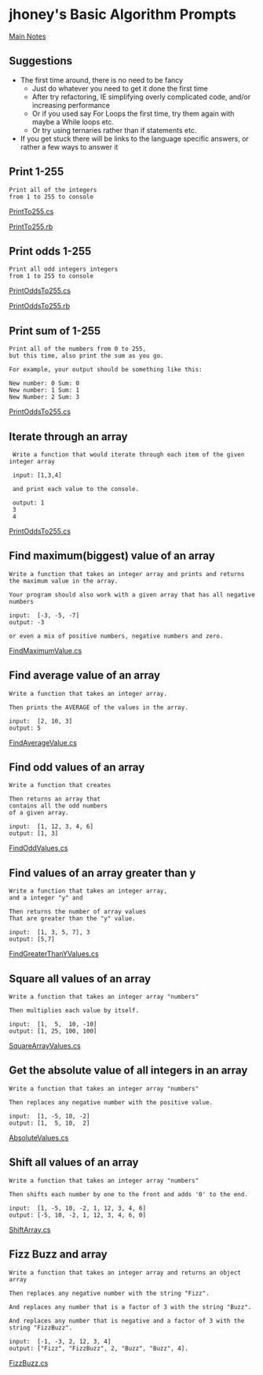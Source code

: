 # jhoney's Basic Algorithm Prompts #
[Main Notes](./README.md#quick-links)

## Suggestions ##
- The first time around, there is no need to be fancy
    - Just do whatever you need to get it done the first time
    - After try refactoring, IE simplifying overly complicated code, and/or increasing performance
    - Or if you used say For Loops the first time, try them again with maybe a While loops etc.
    - Or try using ternaries rather than if statements etc.
- If you get stuck there will be links to the language specific answers, or rather a few ways to answer it

## Print 1-255 ##

    Print all of the integers 
    from 1 to 255 to console

[PrintTo255.cs](./CSharp/BasicAlgorithms/PrintTo255.cs)

[PrintTo255.rb](./Ruby/BasicAlgorithms/PrintTo255.rb)

## Print odds 1-255 ##

    Print all odd integers integers 
    from 1 to 255 to console

[PrintOddsTo255.cs](./CSharp/BasicAlgorithms/PrintOddsTo255.cs)

[PrintOddsTo255.rb](./Ruby/BasicAlgorithms/PrintOddsTo255.rb)

## Print sum of 1-255 ##

    Print all of the numbers from 0 to 255, 
    but this time, also print the sum as you go. 

    For example, your output should be something like this:           
     
    New number: 0 Sum: 0
    New number: 1 Sum: 1
    New Number: 2 Sum: 3
[PrintOddsTo255.cs](./CSharp/BasicAlgorithms/PrintOddsTo255.cs)
## Iterate through an array ##

     Write a function that would iterate through each item of the given integer array 

     input: [1,3,4]
     
     and print each value to the console. 

     output: 1
     3
     4
[PrintOddsTo255.cs](./CSharp/BasicAlgorithms/PrintOddsTo255.cs)
## Find maximum(biggest) value of an array ##

    Write a function that takes an integer array and prints and returns the maximum value in the array. 

    Your program should also work with a given array that has all negative numbers 
    
    input:  [-3, -5, -7] 
    output: -3

    or even a mix of positive numbers, negative numbers and zero.
[FindMaximumValue.cs](./CSharp/BasicAlgorithms/FindMaximumValue.cs)
## Find average value of an array ##

    Write a function that takes an integer array.

    Then prints the AVERAGE of the values in the array.

    input:  [2, 10, 3]
    output: 5
[FindAverageValue.cs](./CSharp/BasicAlgorithms/FindAverageValue.cs)
## Find odd values of an array ##

    Write a function that creates 
    
    Then returns an array that 
    contains all the odd numbers 
    of a given array. 

    input:  [1, 12, 3, 4, 6]
    output: [1, 3]
[FindOddValues.cs](./CSharp/BasicAlgorithms/FindOddValues.cs)
## Find values of an array greater than y ##

    Write a function that takes an integer array, 
    and a integer "y" and 

    Then returns the number of array values 
    That are greater than the "y" value. 
    
    input:  [1, 3, 5, 7], 3
    output: [5,7]
[FindGreaterThanYValues.cs](./CSharp/BasicAlgorithms/FindGreaterThanYValues.cs)
## Square all values of an array ##

    Write a function that takes an integer array "numbers"

    Then multiplies each value by itself.

    input:  [1,  5,  10, -10] 
    output: [1, 25, 100, 100]
[SquareArrayValues.cs](./CSharp/BasicAlgorithms/SquareArrayValues.cs)
## Get the absolute value of all integers in an array ##
    Write a function that takes an integer array "numbers"

    Then replaces any negative number with the positive value. 

    input:  [1, -5, 10, -2]
    output: [1,  5, 10,  2]
[AbsoluteValues.cs](./CSharp/BasicAlgorithms/AbsoluteValues.cs)
## Shift all values of an array ##

    Write a function that takes an integer array "numbers"

    Then shifts each number by one to the front and adds '0' to the end. 

    input:  [1, -5, 10, -2, 1, 12, 3, 4, 6] 
    output: [-5, 10, -2, 1, 12, 3, 4, 6, 0]
[ShiftArray.cs](./CSharp/BasicAlgorithms/ShiftArray.cs)
## Fizz Buzz and array ##

    Write a function that takes an integer array and returns an object array 

    Then replaces any negative number with the string "Fizz".

    And replaces any number that is a factor of 3 with the string "Buzz".

    And replaces any number that is negative and a factor of 3 with the string "FizzBuzz".

    input:  [-1, -3, 2, 12, 3, 4] 
    output: ["Fizz", "FizzBuzz", 2, "Buzz", "Buzz", 4].
[FizzBuzz.cs](./CSharp/BasicAlgorithms/FizzBuzz.cs)

